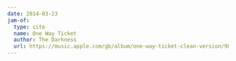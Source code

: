 ```yaml
---
date: 2014-03-23
jam-of:
  type: cite
  name: One Way Ticket
  author: The Darkness
  url: https://music.apple.com/gb/album/one-way-ticket-clean-version/98488555?i=98487953
---
```

